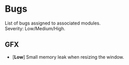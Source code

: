 # Bugs

List of bugs assigned to associated modules.  
Severity: Low/Medium/High.

## GFX

- [**Low**] Small memory leak when resizing the window.
